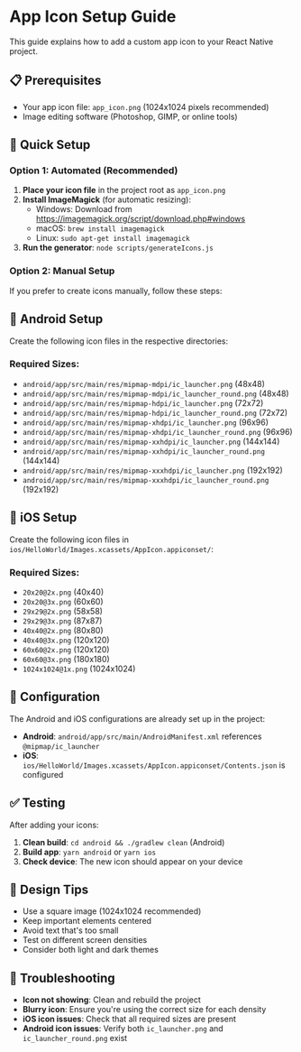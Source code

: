 # App Icon Setup Guide

This guide explains how to add a custom app icon to your React Native project.

## 📋 Prerequisites

- Your app icon file: `app_icon.png` (1024x1024 pixels recommended)
- Image editing software (Photoshop, GIMP, or online tools)

## 🎯 Quick Setup

### Option 1: Automated (Recommended)

1. **Place your icon file** in the project root as `app_icon.png`
2. **Install ImageMagick** (for automatic resizing):
   - Windows: Download from https://imagemagick.org/script/download.php#windows
   - macOS: `brew install imagemagick`
   - Linux: `sudo apt-get install imagemagick`
3. **Run the generator**: `node scripts/generateIcons.js`

### Option 2: Manual Setup

If you prefer to create icons manually, follow these steps:

## 📱 Android Setup

Create the following icon files in the respective directories:

### Required Sizes:
- `android/app/src/main/res/mipmap-mdpi/ic_launcher.png` (48x48)
- `android/app/src/main/res/mipmap-mdpi/ic_launcher_round.png` (48x48)
- `android/app/src/main/res/mipmap-hdpi/ic_launcher.png` (72x72)
- `android/app/src/main/res/mipmap-hdpi/ic_launcher_round.png` (72x72)
- `android/app/src/main/res/mipmap-xhdpi/ic_launcher.png` (96x96)
- `android/app/src/main/res/mipmap-xhdpi/ic_launcher_round.png` (96x96)
- `android/app/src/main/res/mipmap-xxhdpi/ic_launcher.png` (144x144)
- `android/app/src/main/res/mipmap-xxhdpi/ic_launcher_round.png` (144x144)
- `android/app/src/main/res/mipmap-xxxhdpi/ic_launcher.png` (192x192)
- `android/app/src/main/res/mipmap-xxxhdpi/ic_launcher_round.png` (192x192)

## 🍎 iOS Setup

Create the following icon files in `ios/HelloWorld/Images.xcassets/AppIcon.appiconset/`:

### Required Sizes:
- `20x20@2x.png` (40x40)
- `20x20@3x.png` (60x60)
- `29x29@2x.png` (58x58)
- `29x29@3x.png` (87x87)
- `40x40@2x.png` (80x80)
- `40x40@3x.png` (120x120)
- `60x60@2x.png` (120x120)
- `60x60@3x.png` (180x180)
- `1024x1024@1x.png` (1024x1024)

## 🔧 Configuration

The Android and iOS configurations are already set up in the project:

- **Android**: `android/app/src/main/AndroidManifest.xml` references `@mipmap/ic_launcher`
- **iOS**: `ios/HelloWorld/Images.xcassets/AppIcon.appiconset/Contents.json` is configured

## ✅ Testing

After adding your icons:

1. **Clean build**: `cd android && ./gradlew clean` (Android)
2. **Build app**: `yarn android` or `yarn ios`
3. **Check device**: The new icon should appear on your device

## 🎨 Design Tips

- Use a square image (1024x1024 recommended)
- Keep important elements centered
- Avoid text that's too small
- Test on different screen densities
- Consider both light and dark themes

## 🚨 Troubleshooting

- **Icon not showing**: Clean and rebuild the project
- **Blurry icon**: Ensure you're using the correct size for each density
- **iOS icon issues**: Check that all required sizes are present
- **Android icon issues**: Verify both `ic_launcher.png` and `ic_launcher_round.png` exist
